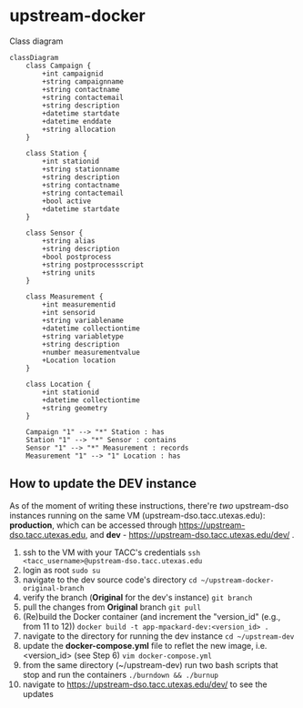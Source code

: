 # upstream-docker

Class diagram

```mermaid
classDiagram
    class Campaign {
        +int campaignid
        +string campaignname
        +string contactname
        +string contactemail
        +string description
        +datetime startdate
        +datetime enddate
        +string allocation
    }

    class Station {
        +int stationid
        +string stationname
        +string description
        +string contactname
        +string contactemail
        +bool active
        +datetime startdate
    }

    class Sensor {
        +string alias
        +string description
        +bool postprocess
        +string postprocessscript
        +string units
    }

    class Measurement {
        +int measurementid
        +int sensorid
        +string variablename
        +datetime collectiontime
        +string variabletype
        +string description
        +number measurementvalue
        +Location location
    }

    class Location {
        +int stationid
        +datetime collectiontime
        +string geometry
    }

    Campaign "1" --> "*" Station : has
    Station "1" --> "*" Sensor : contains
    Sensor "1" --> "*" Measurement : records
    Measurement "1" --> "1" Location : has
```

## How to update the DEV instance

As of the moment of writing these instructions, there're
_two_ upstream-dso instances running on the same VM (upstream-dso.tacc.utexas.edu): **production**, which can be accessed through https://upstream-dso.tacc.utexas.edu, and **dev** - https://upstream-dso.tacc.utexas.edu/dev/ .

1. ssh to the VM with your TACC's credentials
   `ssh <tacc_username>@upstream-dso.tacc.utexas.edu`
1. login as root
   `sudo su`
1. navigate to the dev source code's directory
   `cd ~/upstream-docker-original-branch`
1. verify the branch (**Original** for the dev's instance)
   `git branch`
1. pull the changes from **Original** branch
   `git pull`
1. (Re)build the Docker container (and increment the "version_id" (e.g., from 11 to 12))
   `docker build -t app-mpackard-dev:<version_id> .`
1. navigate to the directory for running the dev instance
   `cd ~/upstream-dev`
1. update the **docker-compose.yml** file to reflet the new image, i.e.<version_id> (see Step 6)
   `vim docker-compose.yml`
1. from the same directory (~/upstream-dev) run two bash scripts that stop and run the containers
   `./burndown && ./burnup`
1. navigate to https://upstream-dso.tacc.utexas.edu/dev/ to see the updates
